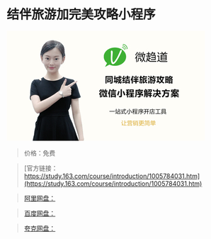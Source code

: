 # 结伴旅游加完美攻略小程序

![img](../../../assets/study163/free/4371501c-f7c1-4f8f-9c4b-2429ba136d29.jpg)

> 价格：免费

> [官方链接：https://study.163.com/course/introduction/1005784031.htm](https://study.163.com/course/introduction/1005784031.htm)

> [阿里网盘：]()

> [百度网盘：]()

> [夸克网盘：]()
